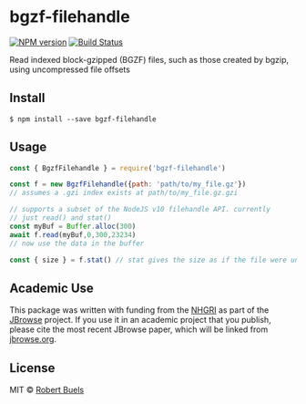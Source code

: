 # bgzf-filehandle

[![NPM version](https://img.shields.io/npm/v/@gmod/bgzf-filehandle.svg?style=flat-square)](https://npmjs.org/package/@gmod/bgzf-filehandle)
[![Build Status](https://img.shields.io/travis/GMOD/bgzf-filehandle/master.svg?style=flat-square)](https://travis-ci.org/GMOD/bgzf-filehandle) 

Read indexed block-gzipped (BGZF) files, such as those created by bgzip, using uncompressed file offsets 

## Install

    $ npm install --save bgzf-filehandle

## Usage

```js
const { BgzfFilehandle } = require('bgzf-filehandle')

const f = new BgzfFilehandle({path: 'path/to/my_file.gz'})
// assumes a .gzi index exists at path/to/my_file.gz.gzi

// supports a subset of the NodeJS v10 filehandle API. currently
// just read() and stat()
const myBuf = Buffer.alloc(300)
await f.read(myBuf,0,300,23234)
// now use the data in the buffer

const { size } = f.stat() // stat gives the size as if the file were uncompressed
```

## Academic Use

This package was written with funding from the [NHGRI](http://genome.gov) as part of the [JBrowse](http://jbrowse.org) project. If you use it in an academic project that you publish, please cite the most recent JBrowse paper, which will be linked from [jbrowse.org](http://jbrowse.org).

## License

MIT © [Robert Buels](https://github.com/rbuels)
